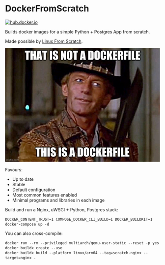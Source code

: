 # DockerFromScratch
[![hub.docker.io](https://img.shields.io/docker/v/barnabyshearer/dockerfromscratch/latest?color=success&label=docker)](https://hub.docker.com/repository/docker/barnabyshearer/dockerfromscratch)

Builds docker images for a simple Python + Postgres App from scratch.

Made possible by [Linux From Scratch](https://www.linuxfromscratch.org/).

![That is not a Dockerfile](https://github.com/BarnabyShearer/DockerFromScratch/raw/main/meme.jpg)

Favours:
- Up to date
- Stable
- Default configuration
- Most common features enabled
- Minimal programs and libraries in each image

Build and run a Nginx, uWSGI + Python, Postgres stack:

    DOCKER_CONTENT_TRUST=1 COMPOSE_DOCKER_CLI_BUILD=1 DOCKER_BUILDKIT=1 docker-compose up -d

You can also cross-compile:

    docker run --rm --privileged multiarch/qemu-user-static --reset -p yes
    docker buildx create --use
    docker buildx build --platform linux/arm64 --tag=scratch-nginx --target=nginx .

